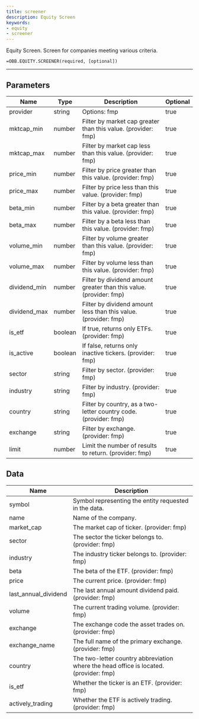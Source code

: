 ```yaml
---
title: screener
description: Equity Screen
keywords: 
- equity
- screener
---
```


<!-- markdownlint-disable MD041 -->

Equity Screen. Screen for companies meeting various criteria.

```excel wordwrap
=OBB.EQUITY.SCREENER(required, [optional])
```

---

## Parameters

| Name | Type | Description | Optional |
| ---- | ---- | ----------- | -------- |
| provider | string | Options: fmp | true |
| mktcap_min | number | Filter by market cap greater than this value. (provider: fmp) | true |
| mktcap_max | number | Filter by market cap less than this value. (provider: fmp) | true |
| price_min | number | Filter by price greater than this value. (provider: fmp) | true |
| price_max | number | Filter by price less than this value. (provider: fmp) | true |
| beta_min | number | Filter by a beta greater than this value. (provider: fmp) | true |
| beta_max | number | Filter by a beta less than this value. (provider: fmp) | true |
| volume_min | number | Filter by volume greater than this value. (provider: fmp) | true |
| volume_max | number | Filter by volume less than this value. (provider: fmp) | true |
| dividend_min | number | Filter by dividend amount greater than this value. (provider: fmp) | true |
| dividend_max | number | Filter by dividend amount less than this value. (provider: fmp) | true |
| is_etf | boolean | If true, returns only ETFs. (provider: fmp) | true |
| is_active | boolean | If false, returns only inactive tickers. (provider: fmp) | true |
| sector | string | Filter by sector. (provider: fmp) | true |
| industry | string | Filter by industry. (provider: fmp) | true |
| country | string | Filter by country, as a two-letter country code. (provider: fmp) | true |
| exchange | string | Filter by exchange. (provider: fmp) | true |
| limit | number | Limit the number of results to return. (provider: fmp) | true |

## Data

| Name | Description |
| ---- | ----------- |
| symbol | Symbol representing the entity requested in the data.  |
| name | Name of the company.  |
| market_cap | The market cap of ticker. (provider: fmp) |
| sector | The sector the ticker belongs to. (provider: fmp) |
| industry | The industry ticker belongs to. (provider: fmp) |
| beta | The beta of the ETF. (provider: fmp) |
| price | The current price. (provider: fmp) |
| last_annual_dividend | The last annual amount dividend paid. (provider: fmp) |
| volume | The current trading volume. (provider: fmp) |
| exchange | The exchange code the asset trades on. (provider: fmp) |
| exchange_name | The full name of the primary exchange. (provider: fmp) |
| country | The two-letter country abbreviation where the head office is located. (provider: fmp) |
| is_etf | Whether the ticker is an ETF. (provider: fmp) |
| actively_trading | Whether the ETF is actively trading. (provider: fmp) |
